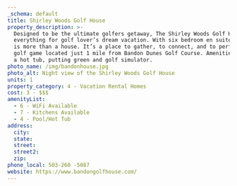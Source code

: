 ```yaml
---
_schema: default
title: Shirley Woods Golf House
property_description: >-
  Designed to be the ultimate golfers getaway, The Shirley Woods Golf House has
  everything for golf lover’s dream vacation. With six bedroom en suites, this
  is more than a house. It’s a place to gather, to connect, and to perfect your
  golf game located just 1 mile from Bandon Dunes Golf Course. Amenities include
  a hot tub, putting green and golf simulator.
photo_name: /img/bandonhouse.jpg
photo_alt: Night view of the Shirley Woods Golf House
units: 1
property_category: 4 - Vacation Rental Homes
cost: 3 - $$$
amenityList:
  - 6 - WiFi Available
  - 7 - Kitchens Available
  - 4 - Pool/Hot Tub
address:
  city:
  state:
  street:
  street2:
  zip:
phone_local: 503-260 -5087
website: https://www.bandongolfhouse.com/
---
```

